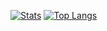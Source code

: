 
[![Stats](https://github-readme-stats.vercel.app/api?username=xfl03&hide=contribs&show_icons=true&theme=github_dark&count_private=true&include_all_commits=true&hide_rank=true&disable_animations=true)](https://github.com/xfl03)
[![Top Langs](https://github-readme-stats.vercel.app/api/top-langs/?username=xfl03&layout=compact&theme=github_dark)](https://github.com/xfl03)
